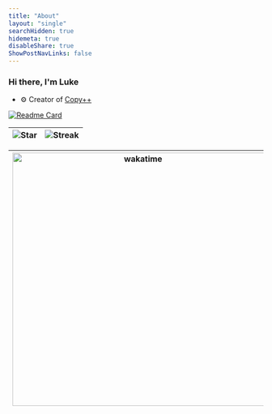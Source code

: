 ```yaml
---
title: "About"
layout: "single"
searchHidden: true
hidemeta: true
disableShare: true
ShowPostNavLinks: false
---
```


### Hi there, I'm Luke

- ⚙️ Creator of [Copy++](https://github.com/CopyPlusPlus)

[![Readme Card](https://github-readme-stats-eight-cyan.vercel.app/api/pin/?username=CopyPlusPlus&repo=CopyPlusPlus)](https://github.com/CopyPlusPlus/CopyPlusPlus)

| ![Star](https://github-readme-stats.vercel.app/api?username=wy-luke&count_private=true&show_icons=true) | ![Streak](https://github-readme-streak-stats.herokuapp.com/?user=wy-luke) |
| :------------: | :-------------: |

| <img src="https://wakatime.com/share/@wy/08a13dc0-8b85-4099-9d4e-c9410e64dd79.svg" alt="wakatime" width="500"> | <img src="https://wakatime.com/share/@wy/7bfd44cb-1532-4a25-8187-3de1041aa630.svg" alt="wakatime" width="500"> |
| :------------: | :-------------: |
